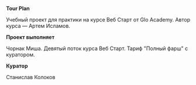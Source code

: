 **Tour Plan**

Учебный проект для практики на курсе Веб Старт от Glo Academy. Автор курса — Артем Исламов.

**Проект выполняет**

Чорнак Миша. Девятый поток курса Веб Старт. Тариф "Полный фарш" с куратором.

**Куратор**

Станислав Колоков
